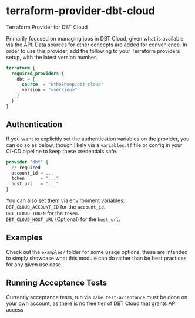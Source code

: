 # terraform-provider-dbt-cloud
Terraform Provider for DBT Cloud

Primarily focused on managing jobs in DBT Cloud, given what
is available via the API.
Data sources for other concepts are added for convenience.
In order to use this provider, add the following to your Terraform providers
setup, with the latest version number.
```terraform
terraform {
  required_providers {
    dbt = {
      source  = "GtheSheep/dbt-cloud"
      version = "<version>"
    }
  }
}
```

## Authentication

If you want to explicitly set the authentication variables on the provider, you
can do so as below, though likely via a `variables.tf` file or config in your
CI-CD pipeline to keep these credentials safe.
```terraform
provider "dbt" {
  // required
  account_id = ...
  token      = "..."
  host_url   = "..."
}
```
You can also set them via environment variables:  
`DBT_CLOUD_ACCOUNT_ID` for the `account_id`.  
`DBT_CLOUD_TOKEN` for the `token`.  
`DBT_CLOUD_HOST_URL` (Optional) for the `host_url`.

## Examples
Check out the `examples/` folder for some usage options, these are intended to
simply showcase what this module can do rather than be best practices for any
given use case.

## Running Acceptance Tests
Currently acceptance tests, run via `make test-acceptance` must be done on your
own account, as there is no free tier of DBT Cloud that grants API access
